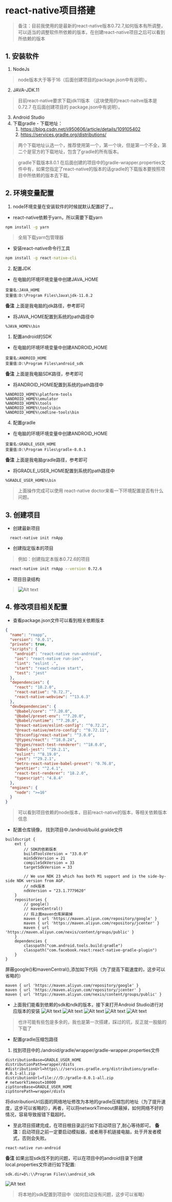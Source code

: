# react-native项目搭建
> 备注：目前我使用的是最新的react-native版本0.72.7,如何版本有所调整，可以适当的调整软件所依赖的版本，在创建react-native项目之后可以看到所依赖的版本
## 1. 安装软件
  1. NodeJs
   > node版本大于等于16（后面创建项目的package.json中有说明）。
  2. JAVA-JDK.11
   > 目前react-native要求下载jdk11版本 （这块使用的react-naitve版本是0.72.7 在后面创建项目的 package.json中有说明）。
  3. Android Studio
  4. 下载gradle 
    - 下载地址：
     1. https://blog.csdn.net/ii950606/article/details/109105402
     2. https://services.gradle.org/distributions/
   > 两个下载地址认选一个，推荐使用第一个，第一个块，但是第一个不全，第二个是官方的下载地址，包含了gradle的所有版本。

   > gradle下载版本8.0.1 在后面创建的项目中的gradle-wrapper.properties文件中有，如果您指定了react-native的版本的话gradle的下载版本要按照项目中所依赖的版本去下载。
## 2. 环境变量配置
  1. node环境变量在安装软件的时候就默认配置好了，。
  - react-native依赖于yarn，所以需要下载yarn
  ```cmd
  npm install -g yarn
  ```
  > 全局下载yarn包管理器
  - 安装react-native命令行工具
  ```cmd
  npm install -g react-native-cli 
  ``` 

  2. 配置JDK

  - 在电脑的环境环境变量中创建JAVA_HOME
  ```
  变量名:JAVA_HOME
  变量值:D:\Program Files\Java\jdk-11.0.2
  ```
  **备注** 上面是我电脑的jdk路径，参考即可
  - 将JAVA_HOME配置到系统的path路径中
  ```
  %JAVA_HOME%\bin
  ```
  1. 配置android的SDK

  - 在电脑的环境环境变量中创建ANDROID_HOME
  ```
  变量名:ANDROID_HOME
  变量值:D:\Program Files\android_sdk
  ```
  **备注** 上面是我电脑SDK路径，参考即可

  - 将ANDROID_HOME配置到系统的path路径中
  ```
  %ANDROID_HOME%\platform-tools
  %ANDROID_HOME%\emulator
  %ANDROID_HOME%\tools
  %ANDROID_HOME%\tools\bin
  %ANDROID_HOME%\cmdline-tools\bin
  ```
  4. 配置gradle
  - 在电脑的环境环境变量中创建ANDROID_HOME
  ```
  变量名:GRADLE_USER_HOME
  变量值:D:\Program Files\gradle-8.0.1
  ```
   **备注** 上面是我电脑gradle路径，参考即可

   - 将GRADLE_USER_HOME配置到系统的path路径中
  ```
  %GRADLE_USER_HOME%\bin
  ```
  > 上面操作完成可以使用  react-native doctor来看一下环境配置是否有什么问题。

## 3. 创建项目
  - 创建最新项目
  ```
    react-native init rnApp
  ```
  - 创建指定版本的项目
  > 例如：创建指定本版本0.72.6的项目
  ```cmd
    react-native init rnApp --version 0.72.6 
  ```

  - 项目目录结构
  > ![Alt text](/assets/react-native/contents.png)
## 4. 修改项目相关配置
  - 查看package.json文件可以看到相关依赖版本
  ```json
  {
    "name": "rnapp",
    "version": "0.0.1",
    "private": true,
    "scripts": {
      "android": "react-native run-android",
      "ios": "react-native run-ios",
      "lint": "eslint .",
      "start": "react-native start",
      "test": "jest"
    },
    "dependencies": {
      "react": "18.2.0",
      "react-native": "0.72.7",
      "react-native-webview": "^13.6.3"
    },
    "devDependencies": {
      "@babel/core": "^7.20.0",
      "@babel/preset-env": "^7.20.0",
      "@babel/runtime": "^7.20.0",
      "@react-native/eslint-config": "^0.72.2",
      "@react-native/metro-config": "^0.72.11",
      "@tsconfig/react-native": "^3.0.0",
      "@types/react": "^18.0.24",
      "@types/react-test-renderer": "^18.0.0",
      "babel-jest": "^29.2.1",
      "eslint": "^8.19.0",
      "jest": "^29.2.1",
      "metro-react-native-babel-preset": "0.76.8",
      "prettier": "^2.4.1",
      "react-test-renderer": "18.2.0",
      "typescript": "4.8.4"
    },
    "engines": {
      "node": ">=16"
    }
  }
  ```
  > 可以看到项目依赖的node版本，目前react-native的版本，等相关依赖版本信息
  - 配置仓库镜像，
  找到项目中./android/build.gralde文件
  ```
  buildscript {
      ext {
          // SDK的依赖版本
          buildToolsVersion = "33.0.0" 
          minSdkVersion = 21
          compileSdkVersion = 33
          targetSdkVersion = 33

          // We use NDK 23 which has both M1 support and is the side-by-side NDK version from AGP.
          // ndk版本
          ndkVersion = "23.1.7779620"
      }
      repositories {
          // google()
          // mavenCentral()
          // 将上面maven仓库屏蔽掉
          maven { url 'https://maven.aliyun.com/repository/google' }
          maven { url 'https://maven.aliyun.com/repository/jcenter' }
          maven { url 'https://maven.aliyun.com/nexis/content/groups/public' }
      }
      dependencies {
          classpath("com.android.tools.build:gradle")
          classpath("com.facebook.react:react-native-gradle-plugin")
      }
  }
  ```
  屏蔽google()和mavenCentral(),添加如下代码（为了提高下载速度的，这步可以省略的）
  ```
  maven { url 'https://maven.aliyun.com/repository/google' }
  maven { url 'https://maven.aliyun.com/repository/jcenter' }
  maven { url 'https://maven.aliyun.com/nexis/content/groups/public' }
  ```
  - 上面我们能看到依赖的sdk和ndk的版本，接下来打开Android Studio进行对应版本的安装
  ![Alt text](/assets/react-native/sdk-manager.png)
  ![Alt text](/assets/react-native/sdk-version.png)
  ![Alt text](/assets/react-native/sdk-version-1.png)
  ![Alt text](/assets/react-native/sdk-tool.png)
  ![Alt text](/assets/react-native/ndk.png)
  > 也许可能有些包是多余的，我也是第一次搭建，踩过的坑，反正就一股脑的下载了
  - 配置gradle压缩包路径
  1. 找到项目中的./android/gradle/wrapper/gradle-wrapper.properties文件
  ```
  distributionBase=GRADLE_USER_HOME
  distributionPath=wrapper/dists
  #distributionUrl=https\://services.gradle.org/distributions/gradle-8.0.1-all.zip
  distributionUrl=file:///D:/gradle-8.0.1-all.zip
  # networkTimeout=10000
  zipStoreBase=GRADLE_USER_HOME
  zipStorePath=wrapper/dists
  ```
  将distributionUrl后面的网络地址修改为本地的gradle压缩包的地址（为了提升速度，这步可以省略的），再者，可以将networkTimeout屏蔽掉，如何网络不好的情况，容易导致报错下载超时。
  - 至此项目搭建完成，在项目根目录运行如下启动项目了,耐心等待即可。
  **备注**：启动项目之前一定要启动模拟器，或者用手机链接电脑，处于开发者模式，否则会失败。

  ```
  react-native run-android
  ```

  **备注** 如果出现sdk找不到的问题，可以在项目中的android目录下创建local.properties文件进行如下配置:
  ```
  sdk.dir=D\:\\Program Files\\android_sdk
  ```
  ![Alt text](/assets/react-native/local.properties.png)
  > 将本地的sdk配置到项目中（如何启动没有问题，这步可以省略）



  